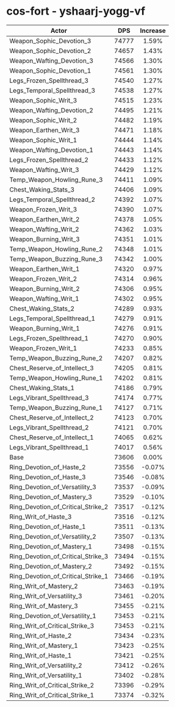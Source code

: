 # cos-fort - yshaarj-yogg-vf
| Actor | DPS | Increase |
|---|:---:|:---:|
|Weapon_Sophic_Devotion_3|74777|1.59%|
|Weapon_Sophic_Devotion_2|74657|1.43%|
|Weapon_Wafting_Devotion_3|74566|1.30%|
|Weapon_Sophic_Devotion_1|74561|1.30%|
|Legs_Frozen_Spellthread_3|74540|1.27%|
|Legs_Temporal_Spellthread_3|74538|1.27%|
|Weapon_Sophic_Writ_3|74515|1.23%|
|Weapon_Wafting_Devotion_2|74495|1.21%|
|Weapon_Sophic_Writ_2|74482|1.19%|
|Weapon_Earthen_Writ_3|74471|1.18%|
|Weapon_Sophic_Writ_1|74444|1.14%|
|Weapon_Wafting_Devotion_1|74443|1.14%|
|Legs_Frozen_Spellthread_2|74433|1.12%|
|Weapon_Wafting_Writ_3|74429|1.12%|
|Temp_Weapon_Howling_Rune_3|74411|1.09%|
|Chest_Waking_Stats_3|74406|1.09%|
|Legs_Temporal_Spellthread_2|74392|1.07%|
|Weapon_Frozen_Writ_3|74390|1.07%|
|Weapon_Earthen_Writ_2|74378|1.05%|
|Weapon_Wafting_Writ_2|74362|1.03%|
|Weapon_Burning_Writ_3|74351|1.01%|
|Temp_Weapon_Howling_Rune_2|74348|1.01%|
|Temp_Weapon_Buzzing_Rune_3|74342|1.00%|
|Weapon_Earthen_Writ_1|74320|0.97%|
|Weapon_Frozen_Writ_2|74314|0.96%|
|Weapon_Burning_Writ_2|74306|0.95%|
|Weapon_Wafting_Writ_1|74302|0.95%|
|Chest_Waking_Stats_2|74289|0.93%|
|Legs_Temporal_Spellthread_1|74279|0.91%|
|Weapon_Burning_Writ_1|74276|0.91%|
|Legs_Frozen_Spellthread_1|74270|0.90%|
|Weapon_Frozen_Writ_1|74233|0.85%|
|Temp_Weapon_Buzzing_Rune_2|74207|0.82%|
|Chest_Reserve_of_Intellect_3|74205|0.81%|
|Temp_Weapon_Howling_Rune_1|74202|0.81%|
|Chest_Waking_Stats_1|74186|0.79%|
|Legs_Vibrant_Spellthread_3|74174|0.77%|
|Temp_Weapon_Buzzing_Rune_1|74127|0.71%|
|Chest_Reserve_of_Intellect_2|74123|0.70%|
|Legs_Vibrant_Spellthread_2|74121|0.70%|
|Chest_Reserve_of_Intellect_1|74065|0.62%|
|Legs_Vibrant_Spellthread_1|74017|0.56%|
|Base|73606|0.00%|
|Ring_Devotion_of_Haste_2|73556|-0.07%|
|Ring_Devotion_of_Haste_3|73546|-0.08%|
|Ring_Devotion_of_Versatility_3|73537|-0.09%|
|Ring_Devotion_of_Mastery_3|73529|-0.10%|
|Ring_Devotion_of_Critical_Strike_2|73517|-0.12%|
|Ring_Writ_of_Haste_3|73516|-0.12%|
|Ring_Devotion_of_Haste_1|73511|-0.13%|
|Ring_Devotion_of_Versatility_2|73507|-0.13%|
|Ring_Devotion_of_Mastery_1|73498|-0.15%|
|Ring_Devotion_of_Critical_Strike_3|73494|-0.15%|
|Ring_Devotion_of_Mastery_2|73492|-0.15%|
|Ring_Devotion_of_Critical_Strike_1|73466|-0.19%|
|Ring_Writ_of_Mastery_2|73463|-0.19%|
|Ring_Writ_of_Versatility_3|73461|-0.20%|
|Ring_Writ_of_Mastery_3|73455|-0.21%|
|Ring_Devotion_of_Versatility_1|73453|-0.21%|
|Ring_Writ_of_Critical_Strike_3|73453|-0.21%|
|Ring_Writ_of_Haste_2|73434|-0.23%|
|Ring_Writ_of_Mastery_1|73423|-0.25%|
|Ring_Writ_of_Haste_1|73421|-0.25%|
|Ring_Writ_of_Versatility_2|73412|-0.26%|
|Ring_Writ_of_Versatility_1|73402|-0.28%|
|Ring_Writ_of_Critical_Strike_2|73396|-0.29%|
|Ring_Writ_of_Critical_Strike_1|73374|-0.32%|
